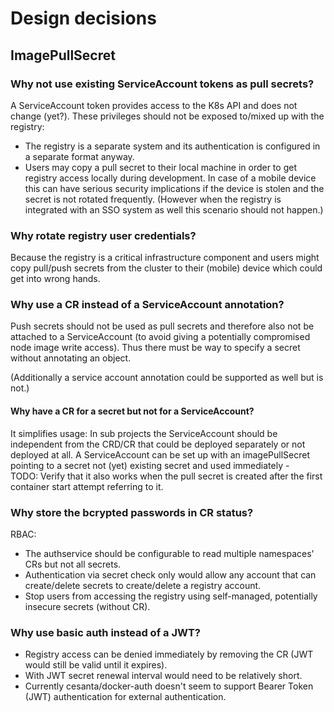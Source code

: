 # Design decisions

## ImagePullSecret

### Why not use existing ServiceAccount tokens as pull secrets?
A ServiceAccount token provides access to the K8s API and does not change (yet?).
These privileges should not be exposed to/mixed up with the registry:
* The registry is a separate system and its authentication is configured in a separate format anyway.
* Users may copy a pull secret to their local machine in order to get registry access locally during development.
  In case of a mobile device this can have serious security implications if the device is stolen and the secret is not rotated frequently.
  (However when the registry is integrated with an SSO system as well this scenario should not happen.)

### Why rotate registry user credentials?
Because the registry is a critical infrastructure component and
users might copy pull/push secrets from the cluster to their (mobile) device which could get into wrong hands.

### Why use a CR instead of a ServiceAccount annotation?
Push secrets should not be used as pull secrets and therefore also not be attached
to a ServiceAccount (to avoid giving a potentially compromised node image write access).
Thus there must be way to specify a secret without annotating an object.  

(Additionally a service account annotation could be supported as well but is not.)

#### Why have a CR for a secret but not for a ServiceAccount?
It simplifies usage:
In sub projects the ServiceAccount should be independent from the CRD/CR that could be deployed separately or not deployed at all.
A ServiceAccount can be set up with an imagePullSecret pointing to a secret not (yet) existing secret and used immediately -  
TODO: Verify that it also works when the pull secret is created after the first container start attempt referring to it.

### Why store the bcrypted passwords in CR status?
RBAC:
* The authservice should be configurable to read multiple namespaces' CRs but not all secrets.
* Authentication via secret check only would allow any account that can create/delete secrets to create/delete a registry account.
* Stop users from accessing the registry using self-managed, potentially insecure secrets (without CR).

### Why use basic auth instead of a JWT?
* Registry access can be denied immediately by removing the CR (JWT would still be valid until it expires).
* With JWT secret renewal interval would need to be relatively short.
* Currently cesanta/docker-auth doesn't seem to support Bearer Token (JWT) authentication for external authentication.
